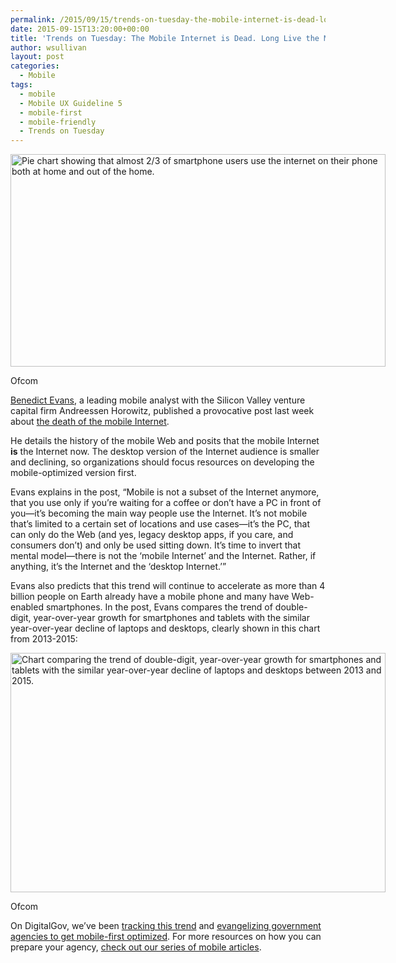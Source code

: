 ```yaml
---
permalink: /2015/09/15/trends-on-tuesday-the-mobile-internet-is-dead-long-live-the-mobile-internet/
date: 2015-09-15T13:20:00+00:00
title: 'Trends on Tuesday: The Mobile Internet is Dead. Long Live the Mobile Internet.'
author: wsullivan
layout: post
categories:
  - Mobile
tags:
  - mobile
  - Mobile UX Guideline 5
  - mobile-first
  - mobile-friendly
  - Trends on Tuesday
---
```


<div id="attachment_309512" style="width: 610px" class="wp-caption aligncenter">
  <img class="wp-image-309512 size-full" src="https://s3.amazonaws.com/sitesusa/wp-content/uploads/sites/212/2015/09/600-x-340-UK-mobile-chart-Andreessen-Horowitz-source-Ofcom.jpg" alt="Pie chart showing that almost 2/3 of smartphone users use the internet on their phone both at home and out of the home." width="600" height="340" />
  
  <p class="wp-caption-text">
    Ofcom
  </p>
</div>

[Benedict Evans](http://ben-evans.com/), a leading mobile analyst with the Silicon Valley venture capital firm Andreessen Horowitz, published a provocative post last week about [the death of the mobile Internet](http://ben-evans.com/benedictevans/2015/9/1/forget-about-mobile-internet).

He details the history of the mobile Web and posits that the mobile Internet **is** the Internet now. The desktop version of the Internet audience is smaller and declining, so organizations should focus resources on developing the mobile-optimized version first.

Evans explains in the post, “Mobile is not a subset of the Internet anymore, that you use only if you&#8217;re waiting for a coffee or don&#8217;t have a PC in front of you—it&#8217;s becoming the main way people use the Internet. It&#8217;s not mobile that&#8217;s limited to a certain set of locations and use cases—it&#8217;s the PC, that can only do the Web (and yes, legacy desktop apps, if you care, and consumers don&#8217;t) and only be used sitting down. It&#8217;s time to invert that mental model—there is not the &#8216;mobile Internet&#8217; and the Internet. Rather, if anything, it&#8217;s the Internet and the &#8216;desktop Internet.&#8217;”

Evans also predicts that this trend will continue to accelerate as more than 4 billion people on Earth already have a mobile phone and many have Web-enabled smartphones. In the post, Evans compares the trend of double-digit, year-over-year growth for smartphones and tablets with the similar year-over-year decline of laptops and desktops, clearly shown in this chart from 2013-2015:

<div id="attachment_309502" style="width: 610px" class="wp-caption aligncenter">
  <img class="wp-image-309502 size-full" src="https://s3.amazonaws.com/sitesusa/wp-content/uploads/sites/212/2015/09/600-x-383-UK-mobile-devices-chart-source-Ofcom.jpg" alt="Chart comparing the trend of double-digit, year-over-year growth for smartphones and tablets with the similar year-over-year decline of laptops and desktops between 2013 and 2015." width="600" height="383" />
  
  <p class="wp-caption-text">
    Ofcom
  </p>
</div>

On DigitalGov, we’ve been [tracking this trend](https://www.digitalgov.gov/2015/05/05/trends-on-tuesday-u-s-mobile-only-internet-users-now-outnumber-desktop-only-users/) and [evangelizing government agencies to get mobile-first optimized](https://www.digitalgov.gov/2015/07/28/trends-on-tuesday-people-over-55-soon-to-be-mobile-majority-users/). For more resources on how you can prepare your agency, [check out our series of mobile articles](https://www.digitalgov.gov/category/mobile/).